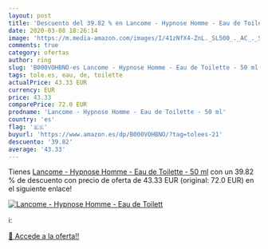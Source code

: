 ```yaml
---
layout: post
title: 'Descuento del 39.82 % en Lancome - Hypnose Homme - Eau de Toilett'
date: 2020-03-08 18:26:14
image: 'https://m.media-amazon.com/images/I/41zNfX4-ZnL._SL500_._AC_._SL200_.jpg'
comments: true
category: ofertas
author: ring
slug: 'B000VOHBNO-es Lancome - Hypnose Homme - Eau de Toilette - 50 ml'
tags: tole.es, eau, de, toilette
actualPrice: 43.33 EUR
currency: EUR
price: 43.33
comparePrice: 72.0 EUR
prodname: 'Lancome - Hypnose Homme - Eau de Toilette - 50 ml'
country: 'es'
flag: '🇪🇸'
buyurl: 'https://www.amazon.es/dp/B000VOHBNO/?tag=tolees-21'
descuento: '39.82'
average: '43.33'
---
```


Tienes [Lancome - Hypnose Homme - Eau de Toilette - 50 ml](https://www.amazon.es/dp/B000VOHBNO/?tag=tolees-21) con un 39.82 % de descuento con precio de oferta de 43.33 EUR (original: 72.0 EUR) en el siguiente enlace!

[![Lancome - Hypnose Homme - Eau de Toilett](https://m.media-amazon.com/images/I/41zNfX4-ZnL._SL500_._AC_._SL200_.jpg)](https://www.amazon.es/dp/B000VOHBNO/?tag=tolees-21)

ℹ️:


[🛒 Accede a la oferta!!](https://www.amazon.es/dp/B000VOHBNO/?tag=tolees-21)

